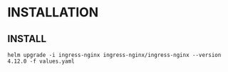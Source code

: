 # INSTALLATION 


## INSTALL 

```
helm upgrade -i ingress-nginx ingress-nginx/ingress-nginx --version 4.12.0 -f values.yaml
```
